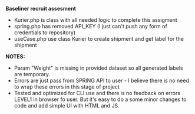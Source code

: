 **Baseliner recruit assesment**
* Kurier.php is class with all needed logic to complete this assigment
* spring.php has removed API_KEY (I just can't push any form of credentials to repository)
* useCase.php use class Kurier to create shipment and get label for the shipment


**NOTES:**
* Param "Weight" is missing in provided dataset so all generated labels are temporary.
* Errors are just pass from SPRING API to user - I believe there is no need to wrap these errors in this stage of project
* Tested and optimized for CLI use and there is no feedback on errors LEVEL1 in browser fo user. But it's easy to do a some minor changes to code and add simple UI with HTML and JS.